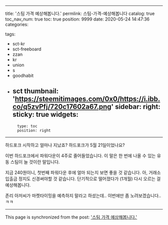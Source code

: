 
---
title: '스팀 가격 예상해봅니다.'
permlink: 스팀-가격-예상해봅니다
catalog: true
toc_nav_num: true
toc: true
position: 9999
date: 2020-05-24 14:47:36
categories:

tags:
- sct-kr
- sct-freeboard
- zzan
- kr
- union
- s
- goodhabit
- sct
thumbnail: 'https://steemitimages.com/0x0/https://i.ibb.co/q5zvPfj/720c17602a67.png'
sidebar:
    right:
        sticky: true
widgets:
    -
        type: toc
        position: right
---


하드포크 시작하고 얼마나 지났죠? 하드포크가 5월 21일이었나요?


이번 하드포크에서 파워다운이 4주로 줄어들었습니다. 이 말은 한 번에 나올 수 있는 유동 스팀이 늘 것이란 말입니다. 

지금  240원이니, 첫번째 파워다운 후에 얼마 되는지 보면 좋을 것 같습니다. 아, 거래소 입출금 정지도 신경써야할 것 같습니다.  단기적으로 떨어졌다가 (1개월) 다시 오르는 걸 예상해봅니다.

존리 아저씨가 마켓타이밍을 예측하지 말라고 하셨는데..
이번에만 좀 노려보겠습니다.. ㅋㅋ

- - -

This page is synchronized from the post: ['스팀 가격 예상해봅니다.'](https://steempeak.com/@jacobyu/2fr62s)
